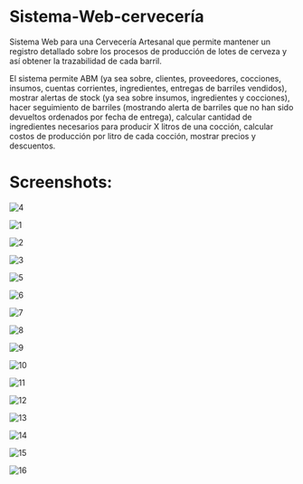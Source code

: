 # Sistema-Web-cervecería

  Sistema Web para una Cervecería Artesanal que permite mantener un registro detallado sobre los procesos de producción de lotes de cerveza y así obtener la trazabilidad de cada barril. 
  
  El sistema permite ABM (ya sea sobre, clientes, proveedores, cocciones, insumos, cuentas corrientes, ingredientes, entregas de barriles vendidos), mostrar alertas de stock (ya sea sobre insumos, ingredientes y cocciones), hacer seguimiento de barriles (mostrando alerta de barriles que no han sido devueltos ordenados por fecha de entrega), calcular    cantidad de ingredientes necesarios para producir X litros de una cocción, calcular costos de producción por litro de cada cocción, mostrar precios y descuentos.

# Screenshots:

![4](https://user-images.githubusercontent.com/79773876/116773909-09d3ea80-aa2f-11eb-9ab1-bcd06c7ee1ab.png)

![1](https://user-images.githubusercontent.com/79773876/116773905-08a2bd80-aa2f-11eb-92e4-443fea574f56.png)

![2](https://user-images.githubusercontent.com/79773876/116773906-093b5400-aa2f-11eb-9ff3-01999008fc63.png)

![3](https://user-images.githubusercontent.com/79773876/116773908-093b5400-aa2f-11eb-89f4-0c57e25829d8.png)

![5](https://user-images.githubusercontent.com/79773876/116773910-09d3ea80-aa2f-11eb-8bf9-70bca8b0b42b.png)

![6](https://user-images.githubusercontent.com/79773876/116773911-0a6c8100-aa2f-11eb-820f-71bf5fc65057.png)

![7](https://user-images.githubusercontent.com/79773876/116773891-0476a000-aa2f-11eb-86e2-50d7e5d0a542.png)

![8](https://user-images.githubusercontent.com/79773876/116773893-05a7cd00-aa2f-11eb-9908-ad5fecebf047.png)

![9](https://user-images.githubusercontent.com/79773876/116773894-06406380-aa2f-11eb-990a-7aff15290cc2.png)

![10](https://user-images.githubusercontent.com/79773876/116773895-06406380-aa2f-11eb-8e3f-4a0e9eb1eff3.png)

![11](https://user-images.githubusercontent.com/79773876/116773896-06d8fa00-aa2f-11eb-84a8-c59b608263c5.png)

![12](https://user-images.githubusercontent.com/79773876/116773898-06d8fa00-aa2f-11eb-9930-a3c6d84ff209.png)

![13](https://user-images.githubusercontent.com/79773876/116773899-06d8fa00-aa2f-11eb-8c9a-797367e030b5.png)

![14](https://user-images.githubusercontent.com/79773876/116773901-07719080-aa2f-11eb-8aed-73bca279c3b5.png)

![15](https://user-images.githubusercontent.com/79773876/116773903-080a2700-aa2f-11eb-9528-fe9bf6cd66c4.png)

![16](https://user-images.githubusercontent.com/79773876/116773904-080a2700-aa2f-11eb-96f5-424e529dddff.png)
